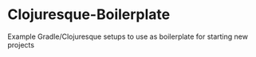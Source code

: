 Clojuresque-Boilerplate
=======================

Example Gradle/Clojuresque setups to use as boilerplate for starting new projects